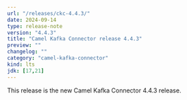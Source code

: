 ```yaml
---
url: "/releases/ckc-4.4.3/"
date: 2024-09-14
type: release-note
version: "4.4.3"
title: "Camel Kafka Connector release 4.4.3"
preview: ""
changelog: ""
category: "camel-kafka-connector"
kind: lts
jdk: [17,21]
---
```


This release is the new Camel Kafka Connector 4.4.3 release.
